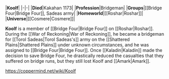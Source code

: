 |**Koolf**|
|-|-|
|**Died**|Kakahan 1173|
|**Profession**|Bridgeman|
|**Groups**|[[Bridge Four\|Bridge Four]], Sadeas army|
|**Homeworld**|[[Roshar\|Roshar]]|
|**Universe**|[[Cosmere\|Cosmere]]|

**Koolf** is a member of [[Bridge Four\|Bridge Four]] on [[Roshar\|Roshar]].
During the [[War of Reckoning\|War of Reckoning]], he became a bridgeman for [[Torol Sadeas\|Torol Sadeas's]] army on the [[Shattered Plains\|Shattered Plains]] under unknown circumstances, and he was assigned to [[Bridge Four\|Bridge Four]]. Once [[Kaladin\|Kaladin]] made the decision to save Bridge Four, he drastically reduced the casualties that they suffered on bridge runs, but they still lost Koolf and [[Amark\|Amark]].



https://coppermind.net/wiki/Koolf